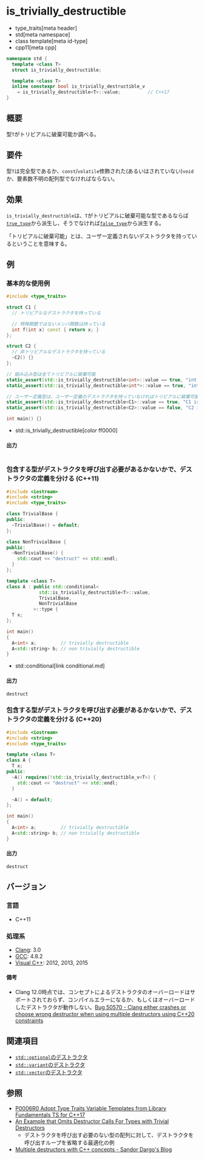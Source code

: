 # is_trivially_destructible
* type_traits[meta header]
* std[meta namespace]
* class template[meta id-type]
* cpp11[meta cpp]

```cpp
namespace std {
  template <class T>
  struct is_trivially_destructible;

  template <class T>
  inline constexpr bool is_trivially_destructible_v
    = is_trivially_destructible<T>::value;          // C++17
}
```

## 概要
型`T`がトリビアルに破棄可能か調べる。


## 要件
型`T`は完全型であるか、`const`/`volatile`修飾された(あるいはされていない)`void`か、要素数不明の配列型でなければならない。


## 効果
`is_trivially_destructible`は、`T`がトリビアルに破棄可能な型であるならば[`true_type`](true_type.md)から派生し、そうでなければ[`false_type`](false_type.md)から派生する。

「トリビアルに破棄可能」とは、ユーザー定義されないデストラクタを持っているということを意味する。


## 例
### 基本的な使用例
```cpp example
#include <type_traits>

struct C1 {
  // トリビアルなデストラクタを持っている

  // 特殊関数ではないメンバ関数は持っている
  int f(int x) const { return x; }
};

struct C2 {
  // 非トリビアルなデストラクタを持っている
  ~C2() {}
};

// 組み込み型は全てトリビアルに破棄可能
static_assert(std::is_trivially_destructible<int>::value == true, "int is trivially destructible");
static_assert(std::is_trivially_destructible<int*>::value == true, "int* is trivially destructible");

// ユーザー定義型は、ユーザー定義のデストラクタを持っていなければトリビアルに破棄可能
static_assert(std::is_trivially_destructible<C1>::value == true, "C1 is trivially destructible");
static_assert(std::is_trivially_destructible<C2>::value == false, "C2 isn't trivially destructible");

int main() {}
```
* std::is_trivially_destructible[color ff0000]

#### 出力
```
```


### 包含する型がデストラクタを呼び出す必要があるかないかで、デストラクタの定義を分ける (C++11)
```cpp
#include <iostream>
#include <string>
#include <type_traits>

class TrivialBase {
public:
  ~TrivialBase() = default;
};

class NonTrivialBase {
public:
  ~NonTrivialBase() {
    std::cout << "destruct" << std::endl;
  }
};

template <class T>
class A : public std::conditional<
            std::is_trivially_destructible<T>::value,
            TrivialBase,
            NonTrivialBase
          >::type {
  T x;
};

int main()
{
  A<int> a;         // trivially destructible
  A<std::string> b; // non trivially destructible
}
```
* std::conditional[link conditional.md]

#### 出力
```
destruct
```

### 包含する型がデストラクタを呼び出す必要があるかないかで、デストラクタの定義を分ける (C++20)
```cpp
#include <iostream>
#include <string>
#include <type_traits>

template <class T>
class A {
  T x;
public:
  ~A() requires(!std::is_trivially_destructible_v<T>) {
    std::cout << "destruct" << std::endl;
  }

  ~A() = default;
};

int main()
{
  A<int> a;         // trivially destructible
  A<std::string> b; // non trivially destructible
}
```

#### 出力
```
destruct
```

## バージョン
### 言語
- C++11

### 処理系
- [Clang](/implementation.md#clang): 3.0
- [GCC](/implementation.md#gcc): 4.8.2
- [Visual C++](/implementation.md#visual_cpp): 2012, 2013, 2015


#### 備考
- Clang 12.0時点では、コンセプトによるデストラクタのオーバーロードはサポートされておらず、コンパイルエラーになるか、もしくはオーバーロードしたデストラクタが動作しない。[Bug 50570 - Clang either crashes or choose wrong destructor when using multiple destructors using C++20 constraints](https://bugs.llvm.org/show_bug.cgi?id=50570)


## 関連項目
- [`std::optional`のデストラクタ](/reference/optional/optional/op_destructor.md)
- [`std::variant`のデストラクタ](/reference/variant/variant/op_destructor.md)
- [`std::vector`のデストラクタ](/reference/vector/vector/op_destructor.md)


## 参照
- [P0006R0 Adopt Type Traits Variable Templates from Library Fundamentals TS for C++17](http://www.open-std.org/jtc1/sc22/wg21/docs/papers/2015/p0006r0.html)
- [An Example that Omits Destructor Calls For Types with Trivial Destructors](http://www.boost.org/doc/libs/1_65_1/libs/type_traits/doc/html/boost_typetraits/examples/destruct.html)
    - デストラクタを呼び出す必要のない型の配列に対して、デストラクタを呼び出すループを省略する最適化の例
- [Multiple destructors with C++ concepts - Sandor Dargo's Blog](https://www.sandordargo.com/blog/2021/06/16/multiple-destructors-with-cpp-concepts)
